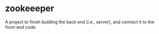 # zookeeeper
A project to finish building the back end (i.e., server), and connect it to the front-end code. 
